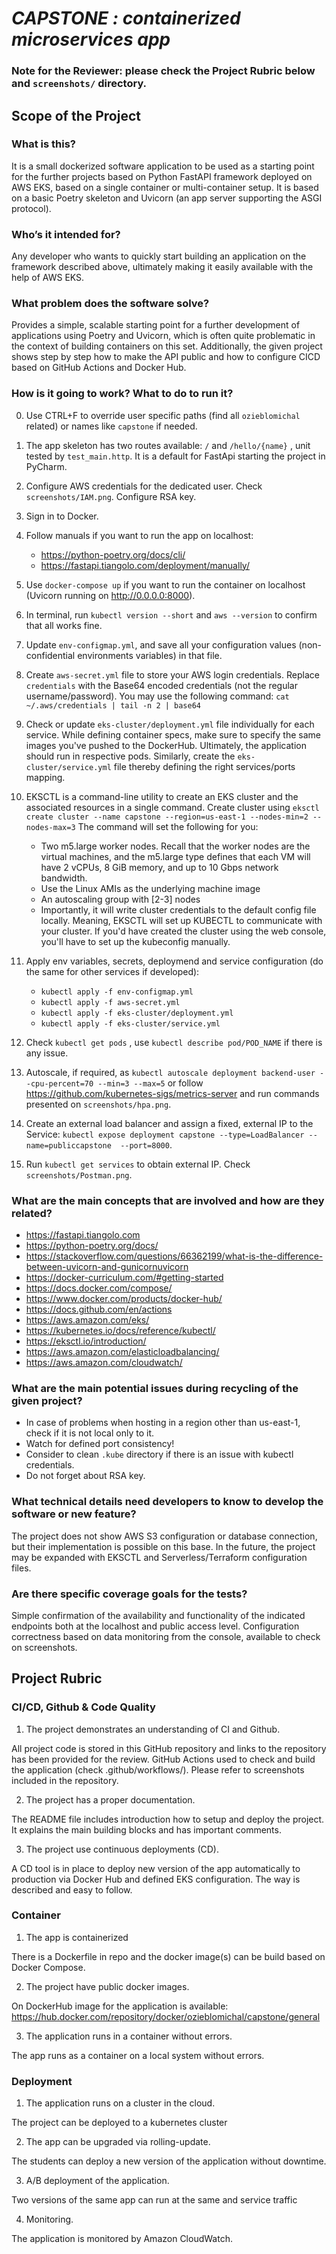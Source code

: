 # *CAPSTONE : containerized microservices app*

### Note for the Reviewer: please check the Project Rubric below and `screenshots/` directory.

## Scope of the Project

### What is this?

It is a small dockerized software application to be used as a starting point
for the further projects based on Python FastAPI framework deployed on AWS EKS, based on a single
container or multi-container setup. It is based on a basic Poetry skeleton
and Uvicorn (an app server supporting the ASGI protocol).

### Who’s it intended for?

Any developer who wants to quickly start building an application on the framework
described above, ultimately making it easily available with the help of AWS EKS.

### What problem does the software solve?

Provides a simple, scalable starting point for a further development of applications
using Poetry and Uvicorn, which is often quite problematic in the context of building
containers on this set. Additionally, the given project shows step by step how to make
the API public and how to configure CICD based on GitHub Actions and Docker Hub.

### How is it going to work? What to do to run it?

0. Use CTRL+F to override user specific paths (find all `ozieblomichal` related) or names like `capstone` if needed.
1. The app skeleton has two routes available: `/` and `/hello/{name}` , unit tested by `test_main.http`.
It is a default for FastApi starting the project in PyCharm.

2. Configure AWS credentials for the dedicated user. Check `screenshots/IAM.png`. Configure RSA key.

3. Sign in to Docker.

4. Follow manuals if you want to run the app on localhost:
    - https://python-poetry.org/docs/cli/
    - https://fastapi.tiangolo.com/deployment/manually/

5. Use `docker-compose up` if you want to run the container on localhost (Uvicorn running on http://0.0.0.0:8000).

6. In terminal, run `kubectl version --short` and `aws --version` to confirm that all works fine.

7. Update `env-configmap.yml`, and save all your configuration values (non-confidential environments variables) in that file.

8. Create `aws-secret.yml` file to store your AWS login credentials. Replace `credentials`
   with the Base64 encoded credentials (not the regular username/password). You may use the following command:
   `cat ~/.aws/credentials | tail -n 2 | base64`

9. Check or update `eks-cluster/deployment.yml` file individually for each service. While defining container specs, make sure to specify
the same images you've pushed to the DockerHub. Ultimately, the application
should run in respective pods. Similarly, create the `eks-cluster/service.yml` file thereby defining the right services/ports mapping.

10. EKSCTL is a command-line utility to create an EKS cluster and the associated resources in a single command.
Create cluster using `eksctl create cluster --name capstone --region=us-east-1 --nodes-min=2 --nodes-max=3`
The command will set the following for you:
    - Two m5.large worker nodes. Recall that the worker nodes are the virtual machines, and the m5.large type defines that
    each VM will have 2 vCPUs, 8 GiB memory, and up to 10 Gbps network bandwidth.
    - Use the Linux AMIs as the underlying machine image
    - An autoscaling group with [2-3] nodes
    - Importantly, it will write cluster credentials to the default config file locally. Meaning, EKSCTL will set up KUBECTL
    to communicate with your cluster. If you'd have created the cluster using the web console, you'll have to set up the kubeconfig manually.

11. Apply env variables, secrets, deploymend and service configuration (do the same for other services if developed):
    - `kubectl apply -f env-configmap.yml`
    - `kubectl apply -f aws-secret.yml`
    - `kubectl apply -f eks-cluster/deployment.yml`
    - `kubectl apply -f eks-cluster/service.yml`

12. Check `kubectl get pods` , use `kubectl describe pod/POD_NAME` if there is any issue.

13. Autoscale, if required, as `kubectl autoscale deployment backend-user --cpu-percent=70 --min=3 --max=5`
or follow https://github.com/kubernetes-sigs/metrics-server and run commands presented on `screenshots/hpa.png`.

14. Create an external load balancer and assign a fixed, external IP to the Service:
`kubectl expose deployment capstone --type=LoadBalancer --name=publiccapstone  --port=8000`.

15. Run `kubectl get services` to obtain external IP. Check `screenshots/Postman.png`.


### What are the main concepts that are involved and how are they related?

- https://fastapi.tiangolo.com
- https://python-poetry.org/docs/
- https://stackoverflow.com/questions/66362199/what-is-the-difference-between-uvicorn-and-gunicornuvicorn
- https://docker-curriculum.com/#getting-started
- https://docs.docker.com/compose/
- https://www.docker.com/products/docker-hub/
- https://docs.github.com/en/actions
- https://aws.amazon.com/eks/
- https://kubernetes.io/docs/reference/kubectl/
- https://eksctl.io/introduction/
- https://aws.amazon.com/elasticloadbalancing/
- https://aws.amazon.com/cloudwatch/

### What are the main potential issues during recycling of the given project?

- In case of problems when hosting in a region other than us-east-1,
check if it is not local only to it.
- Watch for defined port consistency!
- Consider to clean `.kube` directory if there is an issue with kubectl credentials.
- Do not forget about RSA key.

### What technical details need developers to know to develop the software or new feature?

The project does not show AWS S3 configuration or database connection, but their
implementation is possible on this base. In the future, the project may be expanded
with EKSCTL and Serverless/Terraform configuration files.

### Are there specific coverage goals for the tests?

Simple confirmation of the availability and functionality of the indicated endpoints
both at the localhost and public access level. Configuration correctness based on data
monitoring from the console, available to check on screenshots.

## Project Rubric

### CI/CD, Github & Code Quality

1. The project demonstrates an understanding of CI and Github.

All project code is stored in this GitHub repository and links to the repository
has been provided for the review. GitHub Actions used
to check and build the application (check .github/workflows/). Please refer to screenshots included in the repository.

2. The project has a proper documentation.

The README file includes introduction how to setup and deploy the project. It explains
the main building blocks and has important comments.

3. The project use continuous deployments (CD).

A CD tool is in place to deploy new version of the app automatically to production via Docker Hub
and defined EKS configuration. The way is described and easy to follow.

### Container

1. The app is containerized

There is a Dockerfile in repo and the docker image(s) can be build based on Docker Compose.

2. The project have public docker images.

On DockerHub image for the application is available: https://hub.docker.com/repository/docker/ozieblomichal/capstone/general

3. The application runs in a container without errors.

The app runs as a container on a local system without errors.

### Deployment

1. The application runs on a cluster in the cloud.

The project can be deployed to a kubernetes cluster

2. The app can be upgraded via rolling-update.

The students can deploy a new version of the application without downtime.

3. A/B deployment of the application.

Two versions of the same app can run at the same and service traffic

4. Monitoring.

The application is monitored by Amazon CloudWatch.
